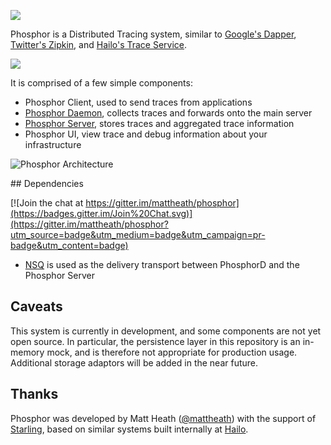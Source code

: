 ![](docs/logo.png)

Phosphor is a Distributed Tracing system, similar to [Google's Dapper](https://research.google.com/pubs/pub36356.html),  [Twitter's Zipkin](https://twitter.github.io/zipkin), and [Hailo's Trace Service](https://speakerdeck.com/mattheath/scaling-microservices-in-go-high-load-strategy-2015?slide=45).

![](https://travis-ci.org/mattheath/phosphor.svg?branch=master)

It is comprised of a few simple components:

 - Phosphor Client, used to send traces from applications
 - [Phosphor Daemon](https://github.com/mattheath/phosphord), collects traces and forwards onto the main server
 - [Phosphor Server](https://github.com/mattheath/phosphor), stores traces and aggregated trace information
 - Phosphor UI, view trace and debug information about your infrastructure

![Phosphor Architecture](docs/phosphor/outline.png)

## Dependencies

[![Join the chat at https://gitter.im/mattheath/phosphor](https://badges.gitter.im/Join%20Chat.svg)](https://gitter.im/mattheath/phosphor?utm_source=badge&utm_medium=badge&utm_campaign=pr-badge&utm_content=badge)

 - [NSQ](https://nsq.io) is used as the delivery transport between PhosphorD and the Phosphor Server

## Caveats

This system is currently in development, and some components are not yet open source. In particular, the persistence layer in this repository is an in-memory mock, and is therefore not appropriate for production usage. Additional storage adaptors will be added in the near future.

## Thanks

Phosphor was developed by Matt Heath ([@mattheath](https://github.com/mattheath)) with the support of [Starling](https://starlingbank.co.uk), based on similar systems built internally at [Hailo](https://hailoapp.com).

